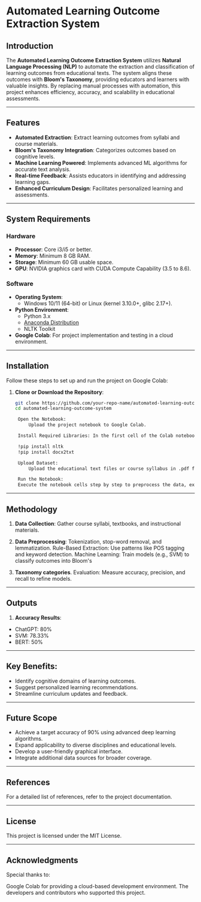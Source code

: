
# Automated Learning Outcome Extraction System

## Introduction

The **Automated Learning Outcome Extraction System** utilizes **Natural Language Processing (NLP)** to automate the extraction and classification of learning outcomes from educational texts. The system aligns these outcomes with **Bloom's Taxonomy**, providing educators and learners with valuable insights. By replacing manual processes with automation, this project enhances efficiency, accuracy, and scalability in educational assessments.

---

## Features
- **Automated Extraction**: Extract learning outcomes from syllabi and course materials.
- **Bloom's Taxonomy Integration**: Categorizes outcomes based on cognitive levels.
- **Machine Learning Powered**: Implements advanced ML algorithms for accurate text analysis.
- **Real-time Feedback**: Assists educators in identifying and addressing learning gaps.
- **Enhanced Curriculum Design**: Facilitates personalized learning and assessments.

---

## System Requirements

### Hardware
- **Processor**: Core i3/i5 or better.
- **Memory**: Minimum 8 GB RAM.
- **Storage**: Minimum 60 GB usable space.
- **GPU**: NVIDIA graphics card with CUDA Compute Capability (3.5 to 8.6).

### Software
- **Operating System**:
  - Windows 10/11 (64-bit) or Linux (kernel 3.10.0+, glibc 2.17+).
- **Python Environment**:
  - Python 3.x
  - [Anaconda Distribution](https://www.anaconda.com/)
  - NLTK Toolkit
- **Google Colab**: For project implementation and testing in a cloud environment.

---

## Installation

Follow these steps to set up and run the project on Google Colab:

1. **Clone or Download the Repository**:  
   ```bash
   git clone https://github.com/your-repo-name/automated-learning-outcome-system.git
   cd automated-learning-outcome-system

    Open the Notebook:
        Upload the project notebook to Google Colab.

    Install Required Libraries: In the first cell of the Colab notebook, include:

    !pip install nltk
    !pip install docx2txt

    Upload Dataset:
        Upload the educational text files or course syllabus in .pdf format to Colab.

    Run the Notebook:
    Execute the notebook cells step by step to preprocess the data, extract learning outcomes, and classify them.

---
## Methodology

1. **Data Collection**: Gather course syllabi, textbooks, and instructional materials.
2. **Data Preprocessing**:
        Tokenization, stop-word removal, and lemmatization.
    Rule-Based Extraction: Use patterns like POS tagging and keyword detection.
    Machine Learning: Train models (e.g., SVM) to classify outcomes into Bloom's 

3. **Taxonomy categories**.
    Evaluation: Measure accuracy, precision, and recall to refine models.

---
## Outputs
1. **Accuracy Results**:

- ChatGPT: 80%
- SVM: 78.33%
- BERT: 50%
---
## Key Benefits:

- Identify cognitive domains of learning outcomes.
- Suggest personalized learning recommendations.
- Streamline curriculum updates and feedback.

---
## Future Scope

- Achieve a target accuracy of 90% using advanced deep learning algorithms.
- Expand applicability to diverse disciplines and educational levels.
- Develop a user-friendly graphical interface.
- Integrate additional data sources for broader coverage.

---
## References
For a detailed list of references, refer to the project documentation.

---
## License
This project is licensed under the MIT License.

---
## Acknowledgments

Special thanks to:

Google Colab for providing a cloud-based development environment.
The developers and contributors who supported this project.



